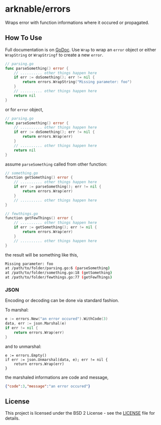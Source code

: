 # arknable/errors

Wraps error with function informations where it occured or propagated.

## How To Use
Full documentation is on [GoDoc](https://godoc.org/github.com/arknable/errors). Use `Wrap` to wrap an `error` object or either `WrapString` or `WrapStringf` to create a new `error`.
```go
// parsing.go
func parseSomething() error {
    // .......... other things happen here
    if err := doSomething(); err != nil {
        return errors.WrapString("Missing parameter: foo")
    }    
    // .......... other things happen here
    return nil
}
```

or for `error` object,
```go
// parsing.go
func parseSomething() error {
    // .......... other things happen here
    if err := doSomething(); err != nil {
        return errors.Wrap(err) 
    }    
    // .......... other things happen here
    return nil
}
```

assume `parseSomething` called from other function:

```go
// something.go
function getSomething() error {
    // .......... other things happen here
    if err := parseSomething(); err != nil {
        return errors.Wrap(err)
    }
    // .......... other things happen here
}
```

```go
// fewthings.go
function getFewThings() error {
    // .......... other things happen here
    if err := getSomething(); err != nil {
        return errors.Wrap(err)
    }
    // .......... other things happen here
}
```

the result will be something like this,
```bash
Missing parameter: foo
at /path/to/folder/parsing.go:6 (parseSomething)
at /path/to/folder/something.go:18 (getSomething)
at /path/to/folder/fewthings.go:77 (getFewThings)
```

### JSON

Encoding or decoding can be done via standard fashion.

To marshal:
```go
e := errors.New("an error occured").WithCode(3)
data, err := json.Marshal(e)
if err != nil {
    return errors.Wrap(err)
}
```

and to unmarshal:
```
e := errors.Empty()
if err := json.Unmarshal(data, e); err != nil {
    return errors.Wrap(err)
}
```

the marshaled informations are code and message,
```json
{"code":3,"message":"an error occured"}
```

## License

This project is licensed under the BSD 2 License - see the [LICENSE](LICENSE) file for details.

